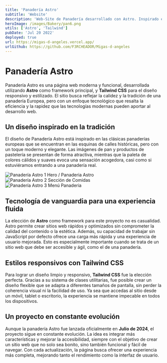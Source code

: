 ```yaml
---
title: 'Panadería Astro'
subtitle: 'Website'
description: 'Web-Site de Panadería desarrollado con Astro. Inspirado en otra panadería Europea, es una aproximación de página de panadería con tecnologías de Astro integradas.'
heroImage: /images/Bakery/pan6.png
utils: ['Astro', 'Tailwind']
pubDate: 'Jul 20 2022'
deployed: true
url: https://migas-d-angeles.vercel.app/
urlGithub: https://github.com/F3RCHEADOR/Migas-d-angeles
---
```

# Panadería Astro

Panadería Astro es una página web moderna y funcional, desarrollada utilizando **Astro** como framework principal, y **Tailwind CSS** para el diseño responsivo y estilizado. El sitio busca reflejar la calidez y la tradición de una panadería Europea, pero con un enfoque tecnológico que resalta la eficiencia y la rapidez que las tecnologías modernas pueden aportar al desarrollo web.

## Un diseño inspirado en la tradición

El diseño de Panadería Astro está inspirado en las clásicas panaderías europeas que se encuentran en las esquinas de calles históricas, pero con un toque moderno y elegante. Las imágenes de pan y productos de pastelería se presentan de forma atractiva, mientras que la paleta de colores cálidos y suaves evoca una sensación acogedora, casi como si estuviéramos entrando a una panadería real.

<div className="grid grid-cols-1 md:grid-cols-2 md:gap-4">
  <div className="flex flex-col ">
   <div class="flex flex-col text-center">
    <img src="/images/Bakery/pan6.png" alt="Panadería Astro 1" className="w-full mx-auto object-cover shadow-lg hover:scale-105 transform transition-all  p-1 rounded-lg"/>
    <span class="-mt-7 dark:text-paragraph-dark text-paragraph-light">Hero / Panaderia Astro</span>
   </div>
   <div class="flex flex-col text-center">
     <img src="/images/Bakery/pan5.png" alt="Panadería Astro 2" className=" w-full h-full object-cover shadow-lg hover:scale-105 transform transition-all  p-1 rounded-lg"/>
     <span class="-mt-7 dark:text-paragraph-dark text-paragraph-light">Sección de Comidas</span>
  </div>
  </div>
  <div className="flex flex-col overflow-hidden min-h-full mx-auto
  ">
    <img src="/images/Bakery/pan4.png" alt="Panadería Astro 3" className=" flex hover:scale-105 transform transition-all  flex-col items-center rounded-lg justify-center my-auto object-cover p-1 shadow-lg"/>
    <span class="-mt-7  dark:text-paragraph-dark text-paragraph-lighttext-nowrap text-center">Menú Panaderia</span>
  </div>
</div>

## Tecnología de vanguardia para una experiencia fluida

La elección de **Astro** como framework para este proyecto no es casualidad. Astro permite crear sitios web rápidos y optimizados sin comprometer la calidad del contenido o la estética. Además, su capacidad de trabajar sin JavaScript por defecto ofrece una carga más rápida y una experiencia de usuario mejorada. Esto es especialmente importante cuando se trata de un sitio web que debe ser accesible y ágil, como el de una panadería.

## Estilos responsivos con Tailwind CSS

Para lograr un diseño limpio y responsivo, **Tailwind CSS** fue la elección perfecta. Gracias a su sistema de clases utilitarias, fue posible crear un diseño flexible que se adapta a diferentes tamaños de pantalla, sin perder la coherencia visual ni la facilidad de uso. Ya sea que accedas al sitio desde un móvil, tablet o escritorio, la experiencia se mantiene impecable en todos los dispositivos.

## Un proyecto en constante evolución

Aunque la panadería Astro fue lanzada oficialmente en **Julio de 2024**, el proyecto sigue en constante evolución. La idea es integrar más características y mejorar la accesibilidad, siempre con el objetivo de crear un sitio web que no solo sea bonito, sino también funcional y fácil de navegar. Con cada actualización, la página busca ofrecer una experiencia más completa, mejorando tanto el rendimiento como la interfaz de usuario.



